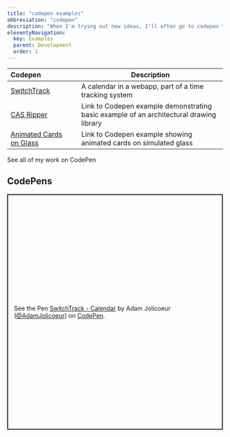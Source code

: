 ```yaml
---
title: "codepen examples"
abbreviation: "codepen"
description: "When I'm trying out new ideas, I'll often go to codepen to riff on them, but also to see what is already out there."
eleventyNavigation:
  key: Examples
  parent: Development
  order: 1
---
```


| Codepen       |   | Description  |
 :------------  | - | -            |
[SwitchTrack](https://codepen.io/AdamJolicoeur/pen/NWjOzwm "Link to Codepen example showing a calendar web application") | &nbsp;| A calendar in a webapp, part of a time tracking system |
[CAS Ripper](https://codepen.io/AdamJolicoeur/pen/XWpPmjw "Link to Codepen example demonstrating basic example of an architectural drawing library") | &nbsp;| Link to Codepen example demonstrating basic example of an architectural drawing library |
[Animated Cards on Glass](https://codepen.io/AdamJolicoeur/pen/XWNbJvp "Link to Codepen example showing animated cards on simulated glass") | &nbsp;| Link to Codepen example showing animated cards on simulated glass |

<sl-button href="[/development/examples](https://codepen.io/AdamJolicoeur)" target="_blank">
  <sl-icon slot="suffix" name="box-arrow-up-right"></sl-icon>
  See all of my work on CodePen
</sl-button>

<sl-divider></sl-divider>

<div class="container-xxl mb-2 py-2 px-3">
  <h2>
    CodePens
  </h2>
  <div class="row px-3">
    <p class="codepen" data-height="550" data-default-tab="result" data-slug-hash="NWjOzwm" data-user="AdamJolicoeur" style="height: 550px; box-sizing: border-box; display: flex; align-items: center; justify-content: center; border: 2px solid; margin: 1em 0; padding: 1em;">
      <span>See the Pen <a href="https://codepen.io/AdamJolicoeur/pen/NWjOzwm">
      SwitchTrack - Calendar</a> by Adam Jolicoeur (<a href="https://codepen.io/AdamJolicoeur">@AdamJolicoeur</a>)
      on <a href="https://codepen.io">CodePen</a>.</span>
    </p>
    <script async src="https://cpwebassets.codepen.io/assets/embed/ei.js"></script>
    <script async src="https://cpwebassets.codepen.io/assets/embed/ei.js"></script>
    <script async src="https://cpwebassets.codepen.io/assets/embed/ei.js"></script>
  </div>
  </div>
</div>
